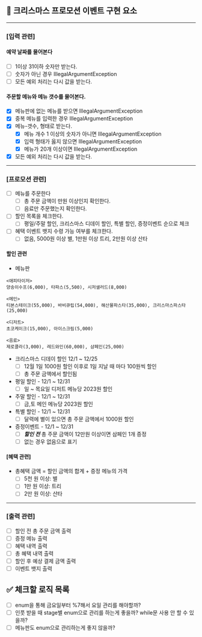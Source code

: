 ## 🎄 크리스마스 프로모션 이벤트 구현 요소

***

### [입력 관련]

#### 예약 날짜를 물어본다

- [ ] 1이상 31이하 숫자만 받는다.
- [ ] 숫자가 아닌 경우 IllegalArgumentException
- [ ] 모든 예외 처리는 다시 값을 받는다.

#### 주문할 메뉴와 메뉴 갯수를 물어본다.

- [x] 메뉴판에 없는 메뉴를 받으면 IllegalArgumentException
- [x] 중복 메뉴를 입력한 경우 IllegalArgumentException
- [x] 메뉴-갯수, 형태로 받는다.
    - [x] 메뉴 개수 1 이상의 숫자가 아니면 IllegalArgumentException
    - [x] 입력 형태가 옳지 않으면 IllegalArgumentException
    - [x] 메뉴가 20개 이상이면 IllegalArgumentException
- [x] 모든 예외 처리는 다시 값을 받는다.

***

### [프로모션 관련]

- [ ] 메뉴를 주문한다
    - [ ] 총 주문 금액이 만원 이상인지 확인한다.
    - [ ] 음료만 주문했는지 확인한다.
- [ ] 할인 목록을 체크한다.
    - [ ] 평일/주말 할인, 크리스마스 디데이 할인, 특별 할인, 증정이벤트 순으로 체크
- [ ] 혜택 이벤트 뱃지 수령 가능 여부를 체크한다.
    - [ ] 없음, 5000원 이상 별, 1만원 이상 트리, 2만원 이상 산타

#### 할인 관련

- 메뉴판

```
<애피타이저>
양송이수프(6,000), 타파스(5,500), 시저샐러드(8,000)

<메인>
티본스테이크(55,000), 바비큐립(54,000), 해산물파스타(35,000), 크리스마스파스타(25,000)

<디저트>
초코케이크(15,000), 아이스크림(5,000)

<음료>
제로콜라(3,000), 레드와인(60,000), 샴페인(25,000)
```

- 크리스마스 디데이 할인 12/1 ~ 12/25
    - [ ] 12월 1일 1000원 할인 이후로 1일 지날 때 마다 100원씩 할인
    - [ ] 총 주문 금액에서 할인됨

- 평일 할인 - 12/1 ~ 12/31
    - [ ] 일 ~ 목요일 디저트 메뉴당 2023원 할인

- 주말 할인 - 12/1 ~ 12/31
    - [ ] 금,토 메인 메뉴당 2023원 할인

- 특별 할인 - 12/1 ~ 12/31
    - [ ] 달력에 별이 있으면 총 주문 금액에서 1000원 할인

- 증정이벤트 - 12/1 ~ 12/31
    - [ ] **_할인 전_** 총 주문 금액이 12만원 이상이면 삼페인 1개 증정
    - [ ] 없는 경우 없음으로 표기

#### [혜택 관련]

- 총혜택 금액 = 할인 금액의 합계 + 증정 메뉴의 가격
    - [ ] 5천 원 이상: 별
    - [ ] 1만 원 이상: 트리
    - [ ] 2만 원 이상: 산타

***

### [출력 관련]

- [ ] 할인 전 총 주문 금액 출력
- [ ] 증정 메뉴 출력
- [ ] 혜택 내역 출력
- [ ] 총 혜택 내역 출력
- [ ] 할인 후 예상 결제 금액 출력
- [ ] 이벤트 뱃지 출력

## ✅ 체크할 로직 목록

- [ ] enum을 통해 금요일부터 %7해서 요일 관리를 해야할까?
- [ ] 인풋 받을 때 stage별 enum으로 관리를 하는게 좋을까? while문 사용 안 할 수 있을까?
- [ ] 메뉴판도 enum으로 관리하는게 좋지 않을까?
